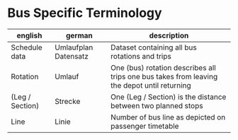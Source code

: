 Bus Specific Terminology
========================

| english | german | description |
| ------- | ------ | ----------- |
| Schedule data | Umlaufplan Datensatz | Dataset containing all bus rotations and trips |
| Rotation | Umlauf| One (bus) rotation describes all trips one bus takes from leaving the depot until returning |
| (Leg / Section) | Strecke | One (Leg / Section) is the distance between two planned stops |
| Line | Linie | Number of bus line as depicted on passenger timetable |
